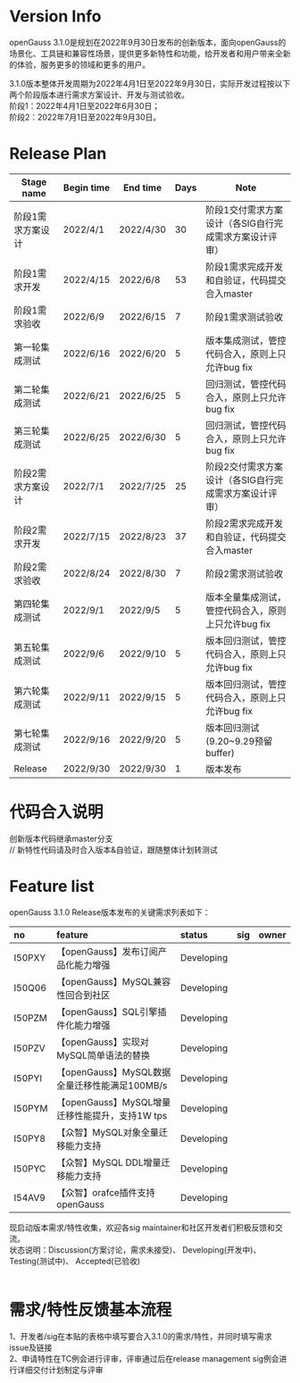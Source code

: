 # Version Info
openGauss 3.1.0是规划在2022年9月30日发布的创新版本，面向openGauss的场景化、工具链和兼容性场景，提供更多新特性和功能，给开发者和用户带来全新的体验，服务更多的领域和更多的用户。<br>

3.1.0版本整体开发周期为2022年4月1日至2022年9月30日，实际开发过程按以下两个阶段版本进行需求方案设计、开发与测试验收。<br>
阶段1：2022年4月1日至2022年6月30日； <br>
阶段2：2022年7月1日至2022年9月30日。 <br>

# Release Plan


|Stage  name             | Begin time  | End time   | Days | Note                                      |
| ---------------------- | ----------- | ---------- | ---- | ----------------------------------------------------------|
| 阶段1需求方案设计        | 2022/4/1  | 2022/4/30  | 30   | 阶段1交付需求方案设计（各SIG自行完成需求方案设计评审）   |
| 阶段1需求开发           | 2022/4/15  | 2022/6/8  | 53   | 阶段1需求完成开发和自验证，代码提交合入master    |
| 阶段1需求验收           | 2022/6/9  | 2022/6/15  | 7    | 阶段1需求测试验收    |
| 第一轮集成测试          | 2022/6/16 | 2022/6/20  | 5    | 版本集成测试，管控代码合入，原则上只允许bug fix                         |
| 第二轮集成测试          | 2022/6/21 | 2022/6/25  | 5    | 回归测试，管控代码合入，原则上只允许bug fix                            |
| 第三轮集成测试          | 2022/6/25 | 2022/6/30  | 5    | 回归测试，管控代码合入，原则上只允许bug fix                          |
| 阶段2需求方案设计       | 2022/7/1  | 2022/7/25   | 25   | 阶段2交付需求方案设计（各SIG自行完成需求方案设计评审）  |
| 阶段2需求开发           | 2022/7/15  | 2022/8/23  | 37   | 阶段2需求完成开发和自验证，代码提交合入master    |
| 阶段2需求验收           | 2022/8/24  | 2022/8/30  | 7    | 阶段2需求测试验收    |
| 第四轮集成测试          | 2022/9/1 | 2022/9/5    | 5    | 版本全量集成测试，管控代码合入，原则上只允许bug fix                   |
| 第五轮集成测试          | 2022/9/6 | 2022/9/10   | 5    | 版本回归测试，管控代码合入，原则上只允许bug fix                        |
| 第六轮集成测试          | 2022/9/11 | 2022/9/15  | 5    | 版本回归测试，管控代码合入，原则上只允许bug fix    |
| 第七轮集成测试          | 2022/9/16  | 2022/9/20 | 5    | 版本回归测试 (9.20~9.29预留buffer)       |
| Release               | 2022/9/30 | 2022/9/30   | 1    | 版本发布                                         |


# 代码合入说明
创新版本代码继承master分支 <br>
// 新特性代码请及时合入版本&自验证，跟随整体计划转测试


# Feature list
openGauss 3.1.0 Release版本发布的关键需求列表如下： <br>

|no|feature|status|sig|owner|
|:------|:-------|:-------|:-------|:-------|
| I50PXY      |【openGauss】发布订阅产品化能力增强    |Developing|        |        |
| I50Q06      |【openGauss】MySQL兼容性回合到社区    |Developing|        |        |
| I50PZM      |【openGauss】SQL引擎插件化能力增强  |Developing|        |        |
| I50PZV      |【openGauss】实现对MySQL简单语法的替换   |Developing|        |        |
| I50PYI      |【openGauss】MySQL数据全量迁移性能满足100MB/s   |Developing|        |        |
| I50PYM      |【openGauss】MySQL增量迁移性能提升，支持1W tps   |Developing|        |        |
| I50PY8      |【众智】MySQL对象全量迁移能力支持    |Developing|        |        |
| I50PYC      |【众智】MySQL DDL增量迁移能力支持    |Developing|        |        |
| I54AV9      |【众智】orafce插件支持openGauss    |Developing|        |        |

现启动版本需求/特性收集，欢迎各sig maintainer和社区开发者们积极反馈和交流。<br>
状态说明：Discussion(方案讨论，需求未接受)、 Developing(开发中)、 Testing(测试中)、 Accepted(已验收) <br>
<br>

# 需求/特性反馈基本流程 <br />
1、开发者/sig在本贴的表格中填写要合入3.1.0的需求/特性，并同时填写需求issue及链接     <br>
2、申请特性在TC例会进行评审，评审通过后在release management sig例会进行详细交付计划制定与评审
<br><br>